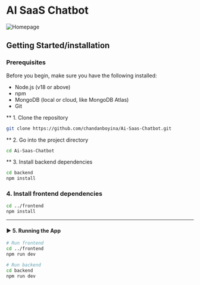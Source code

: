 # AI SaaS Chatbot 

![Homepage](screenshots/homepage.png)

## Getting Started/installation

### Prerequisites

Before you begin, make sure you have the following installed:
- Node.js (v18 or above)
- npm 
- MongoDB (local or cloud, like MongoDB Atlas)
- Git

** 1. Clone the repository
```bash
git clone https://github.com/chandanboyina/Ai-Saas-Chatbot.git
```

** 2. Go into the project directory
```bash
cd Ai-Saas-Chatbot
```

** 3. Install backend dependencies
```bash
cd backend
npm install
```

### 4. Install frontend dependencies
```bash
cd ../frontend
npm install
```






---

#### ▶️ **5. Running the App**

```bash
# Run frontend
cd ../frontend
npm run dev

# Run backend
cd backend
npm run dev
```




